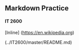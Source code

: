 ## Markdown Practice

#### IT 2600

[Inline] (https://en.wikipedia.org)

(../IT2600/master/README.md)

